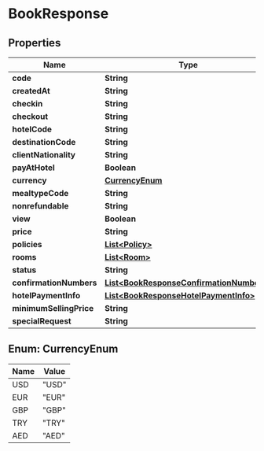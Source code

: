 
# BookResponse

## Properties
Name | Type | Description | Notes
------------ | ------------- | ------------- | -------------
**code** | **String** |  | 
**createdAt** | **String** |  | 
**checkin** | **String** |  | 
**checkout** | **String** |  | 
**hotelCode** | **String** |  | 
**destinationCode** | **String** |  | 
**clientNationality** | **String** |  | 
**payAtHotel** | **Boolean** |  | 
**currency** | [**CurrencyEnum**](#CurrencyEnum) |  | 
**mealtypeCode** | **String** |  | 
**nonrefundable** | **String** |  | 
**view** | **Boolean** |  |  [optional]
**price** | **String** |  | 
**policies** | [**List&lt;Policy&gt;**](Policy.md) |  | 
**rooms** | [**List&lt;Room&gt;**](Room.md) |  | 
**status** | **String** |  | 
**confirmationNumbers** | [**List&lt;BookResponseConfirmationNumbers&gt;**](BookResponseConfirmationNumbers.md) |  | 
**hotelPaymentInfo** | [**List&lt;BookResponseHotelPaymentInfo&gt;**](BookResponseHotelPaymentInfo.md) |  | 
**minimumSellingPrice** | **String** |  |  [optional]
**specialRequest** | **String** |  |  [optional]


<a name="CurrencyEnum"></a>
## Enum: CurrencyEnum
Name | Value
---- | -----
USD | &quot;USD&quot;
EUR | &quot;EUR&quot;
GBP | &quot;GBP&quot;
TRY | &quot;TRY&quot;
AED | &quot;AED&quot;



